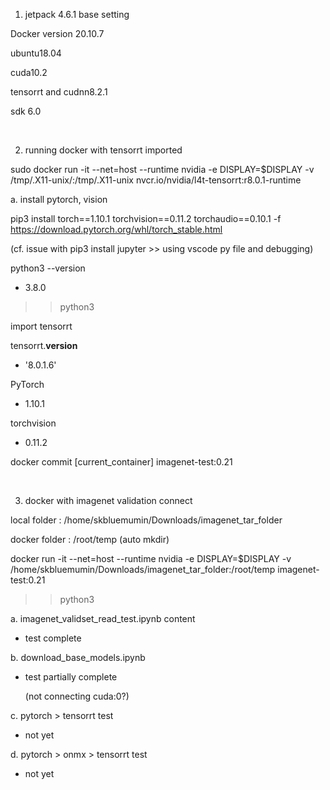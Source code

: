 1. jetpack 4.6.1 base setting

Docker version 20.10.7

ubuntu18.04

cuda10.2

tensorrt and cudnn8.2.1

sdk 6.0

<br/>

2. running docker with tensorrt imported

sudo docker run -it --net=host --runtime nvidia -e DISPLAY=$DISPLAY -v /tmp/.X11-unix/:/tmp/.X11-unix nvcr.io/nvidia/l4t-tensorrt:r8.0.1-runtime

a. install pytorch, vision

pip3 install torch==1.10.1 torchvision==0.11.2 torchaudio==0.10.1 -f https://download.pytorch.org/whl/torch_stable.html

(cf. issue with pip3 install jupyter >> using vscode py file and debugging)


python3 --version

- 3.8.0

>> python3 

import tensorrt

tensorrt.__version__

- '8.0.1.6'

PyTorch 

- 1.10.1

torchvision 

- 0.11.2

docker commit [current_container] imagenet-test:0.21

<br/>

3. docker with imagenet validation connect

local folder : /home/skbluemumin/Downloads/imagenet_tar_folder

docker folder : /root/temp (auto mkdir)

docker run -it --net=host --runtime nvidia -e DISPLAY=$DISPLAY -v /home/skbluemumin/Downloads/imagenet_tar_folder:/root/temp imagenet-test:0.21

>> python3 

a. imagenet_validset_read_test.ipynb content 

- test complete

b. download_base_models.ipynb 

- test partially complete

   (not connecting cuda:0?)

c. pytorch > tensorrt test

- not yet

d. pytorch > onmx > tensorrt test

- not yet